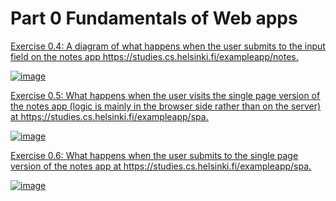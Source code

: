 # Part 0 Fundamentals of Web apps

<u>Exercise 0.4<u>: A diagram of what happens when the user submits to the input field on the notes app https://studies.cs.helsinki.fi/exampleapp/notes. 

![image](https://user-images.githubusercontent.com/74110291/176063100-e9453eee-7599-41d8-8b45-02bc43602dfc.png)
 
<u>Exercise 0.5<u>: What happens when the user visits the single page version of the notes app (logic is mainly in the browser side rather than on the server) at https://studies.cs.helsinki.fi/exampleapp/spa.
  
![image](https://user-images.githubusercontent.com/74110291/176065432-0d69ba78-ac89-4a42-aee3-1ca63ea03392.png)

<u>Exercise 0.6<u>: What happens when the user submits to the single page version of the notes app at https://studies.cs.helsinki.fi/exampleapp/spa.

![image](https://user-images.githubusercontent.com/74110291/176065781-325d6342-c551-4de0-976f-5d6afce08c56.png)
